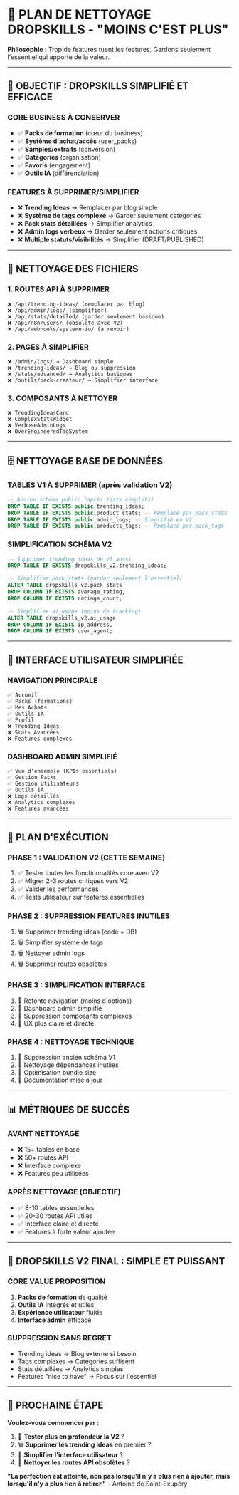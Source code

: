 # 🧹 PLAN DE NETTOYAGE DROPSKILLS - "MOINS C'EST PLUS"

**Philosophie :** Trop de features tuent les features. Gardons seulement l'essentiel qui apporte de la valeur.

---

## 🎯 OBJECTIF : DROPSKILLS SIMPLIFIÉ ET EFFICACE

### **CORE BUSINESS À CONSERVER**
- ✅ **Packs de formation** (cœur du business)
- ✅ **Système d'achat/accès** (user_packs)
- ✅ **Samples/extraits** (conversion)
- ✅ **Catégories** (organisation)
- ✅ **Favoris** (engagement)
- ✅ **Outils IA** (différenciation)

### **FEATURES À SUPPRIMER/SIMPLIFIER**
- ❌ **Trending Ideas** → Remplacer par blog simple
- ❌ **Système de tags complexe** → Garder seulement catégories
- ❌ **Pack stats détaillées** → Simplifier analytics
- ❌ **Admin logs verbeux** → Garder seulement actions critiques
- ❌ **Multiple statuts/visibilités** → Simplifier (DRAFT/PUBLISHED)

---

## 📁 NETTOYAGE DES FICHIERS

### **1. ROUTES API À SUPPRIMER**
```
❌ /api/trending-ideas/ (remplacer par blog)
❌ /api/admin/logs/ (simplifier)
❌ /api/stats/detailed/ (garder seulement basique)
❌ /api/n8n/users/ (obsolète avec V2)
❌ /api/webhooks/systeme-io/ (à revoir)
```

### **2. PAGES À SIMPLIFIER**
```
❌ /admin/logs/ → Dashboard simple
❌ /trending-ideas/ → Blog ou suppression
❌ /stats/advanced/ → Analytics basiques
❌ /outils/pack-createur/ → Simplifier interface
```

### **3. COMPOSANTS À NETTOYER**
```
❌ TrendingIdeasCard
❌ ComplexStatsWidget  
❌ VerboseAdminLogs
❌ OverEngineeredTagSystem
```

---

## 🗄️ NETTOYAGE BASE DE DONNÉES

### **TABLES V1 À SUPPRIMER (après validation V2)**
```sql
-- Ancien schéma public (après tests complets)
DROP TABLE IF EXISTS public.trending_ideas;
DROP TABLE IF EXISTS public.product_stats; -- Remplacé par pack_stats
DROP TABLE IF EXISTS public.admin_logs; -- Simplifié en V2
DROP TABLE IF EXISTS public.products_tags; -- Remplacé par pack_tags
```

### **SIMPLIFICATION SCHÉMA V2**
```sql
-- Supprimer trending_ideas de V2 aussi
DROP TABLE IF EXISTS dropskills_v2.trending_ideas;

-- Simplifier pack_stats (garder seulement l'essentiel)
ALTER TABLE dropskills_v2.pack_stats 
DROP COLUMN IF EXISTS average_rating,
DROP COLUMN IF EXISTS ratings_count;

-- Simplifier ai_usage (moins de tracking)
ALTER TABLE dropskills_v2.ai_usage
DROP COLUMN IF EXISTS ip_address,
DROP COLUMN IF EXISTS user_agent;
```

---

## 🎨 INTERFACE UTILISATEUR SIMPLIFIÉE

### **NAVIGATION PRINCIPALE**
```
✅ Accueil
✅ Packs (formations)
✅ Mes Achats
✅ Outils IA
✅ Profil
❌ Trending Ideas
❌ Stats Avancées
❌ Features complexes
```

### **DASHBOARD ADMIN SIMPLIFIÉ**
```
✅ Vue d'ensemble (KPIs essentiels)
✅ Gestion Packs
✅ Gestion Utilisateurs
✅ Outils IA
❌ Logs détaillés
❌ Analytics complexes
❌ Features avancées
```

---

## 🚀 PLAN D'EXÉCUTION

### **PHASE 1 : VALIDATION V2 (CETTE SEMAINE)**
1. ✅ Tester toutes les fonctionnalités core avec V2
2. ✅ Migrer 2-3 routes critiques vers V2
3. ✅ Valider les performances
4. ✅ Tests utilisateur sur features essentielles

### **PHASE 2 : SUPPRESSION FEATURES INUTILES**
1. 🗑️ Supprimer trending ideas (code + DB)
2. 🗑️ Simplifier système de tags
3. 🗑️ Nettoyer admin logs
4. 🗑️ Supprimer routes obsolètes

### **PHASE 3 : SIMPLIFICATION INTERFACE**
1. 🎨 Refonte navigation (moins d'options)
2. 🎨 Dashboard admin simplifié
3. 🎨 Suppression composants complexes
4. 🎨 UX plus claire et directe

### **PHASE 4 : NETTOYAGE TECHNIQUE**
1. 🧹 Suppression ancien schéma V1
2. 🧹 Nettoyage dépendances inutiles
3. 🧹 Optimisation bundle size
4. 🧹 Documentation mise à jour

---

## 📊 MÉTRIQUES DE SUCCÈS

### **AVANT NETTOYAGE**
- ❌ 15+ tables en base
- ❌ 50+ routes API
- ❌ Interface complexe
- ❌ Features peu utilisées

### **APRÈS NETTOYAGE (OBJECTIF)**
- ✅ 8-10 tables essentielles
- ✅ 20-30 routes API utiles
- ✅ Interface claire et directe
- ✅ Features à forte valeur ajoutée

---

## 🎯 DROPSKILLS V2 FINAL : SIMPLE ET PUISSANT

### **CORE VALUE PROPOSITION**
1. **Packs de formation** de qualité
2. **Outils IA** intégrés et utiles
3. **Expérience utilisateur** fluide
4. **Interface admin** efficace

### **SUPPRESSION SANS REGRET**
- Trending ideas → Blog externe si besoin
- Tags complexes → Catégories suffisent
- Stats détaillées → Analytics simples
- Features "nice to have" → Focus sur l'essentiel

---

## 🚦 PROCHAINE ÉTAPE

**Voulez-vous commencer par :**
1. 🧪 **Tester plus en profondeur la V2** ?
2. 🗑️ **Supprimer les trending ideas** en premier ?
3. 🎨 **Simplifier l'interface utilisateur** ?
4. 🧹 **Nettoyer les routes API obsolètes** ?

**"La perfection est atteinte, non pas lorsqu'il n'y a plus rien à ajouter, mais lorsqu'il n'y a plus rien à retirer."** - Antoine de Saint-Exupéry 